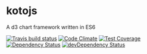 # kotojs

A d3 chart framework written in ES6

[![Travis build status](http://img.shields.io/travis/nicksrandall/kotojs.svg?style=flat)](https://travis-ci.org/nicksrandall/kotojs)
[![Code Climate](https://codeclimate.com/github/nicksrandall/kotojs/badges/gpa.svg)](https://codeclimate.com/github/nicksrandall/kotojs)
[![Test Coverage](https://codeclimate.com/github/nicksrandall/kotojs/badges/coverage.svg)](https://codeclimate.com/github/nicksrandall/kotojs)
[![Dependency Status](https://david-dm.org/nicksrandall/kotojs.svg)](https://david-dm.org/nicksrandall/kotojs)
[![devDependency Status](https://david-dm.org/nicksrandall/kotojs/dev-status.svg)](https://david-dm.org/nicksrandall/kotojs#info=devDependencies)
